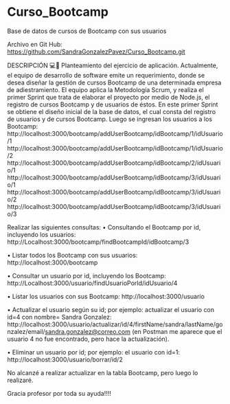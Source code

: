 # Curso_Bootcamp
Base de datos de cursos de Bootcamp con sus usuarios

Archivo en Git Hub:
https://github.com/SandraGonzalezPavez/Curso_Bootcamp.git

DESCRIPCIÓN  💻📓
Planteamiento del ejercicio de aplicación.
Actualmente, el equipo de desarrollo de software emite un requerimiento, donde se desea diseñar la
gestión de cursos Bootcamp de una determinada empresa de adiestramiento. El equipo aplica la
Metodología Scrum, y realiza el primer Sprint que trata de elaborar el proyecto por medio de Node.js,
el registro de cursos Bootcamp y de usuarios de éstos.
En este primer Sprint se obtiene el diseño inicial de la base de datos, el cual consta del registro de
usuarios y de cursos Bootcamp.
Luego se ingresan los usuarios a los Bootcamp:
http://localhost:3000/bootcamp/addUserBootcamp/idBootcamp/1/idUsuario/1
http://localhost:3000/bootcamp/addUserBootcamp/idBootcamp/1/idUsuario/2
http://localhost:3000/bootcamp/addUserBootcamp/idBootcamp/2/idUsuario/1
http://localhost:3000/bootcamp/addUserBootcamp/idBootcamp/3/idUsuario/1
http://localhost:3000/bootcamp/addUserBootcamp/idBootcamp/3/idUsuario/2
http://localhost:3000/bootcamp/addUserBootcamp/idBootcamp/3/idUsuario/3


Realizar las siguientes consultas:
• Consultando el Bootcamp por id, incluyendo los usuarios:
http://Localhost:3000/bootcamp/findBootcampId/idBootcamp/3

• Listar todos los Bootcamp con sus usuarios:
http://localhost:3000/bootcamp

• Consultar un usuario por id, incluyendo los Bootcamp:
http://Localhost:3000/usuario/findUsuarioPorId/idUsuario/4

• Listar los usuarios con sus Bootcamp:
http://localhost:3000/usuario

• Actualizar el usuario según su id; por ejemplo: actualizar el usuario con id=4 con nombre= Sandra Gonzalez:
http://localhost:3000/usuario/actualizar/id/4/firstName/sandra/lastName/gonzalez/email/sandra.gonzalez@correo.com
(en Postman me aparece que el usuario 4 no fue encontrado, pero hace la actualización).

• Eliminar un usuario por id; por ejemplo: el usuario con id=1:
http://localhost:3000/usuario/borrar/id/2 

No alcanzé a realizar actualizar en la tabla Bootcamp, pero luego lo realizaré.

Gracia profesor por toda su ayuda!!!!
